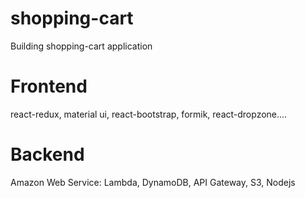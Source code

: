 # shopping-cart
Building shopping-cart application
# Frontend
 react-redux, material ui, react-bootstrap, formik, react-dropzone....
# Backend
  Amazon Web Service: Lambda, DynamoDB, API Gateway, S3, 
  Nodejs
  
